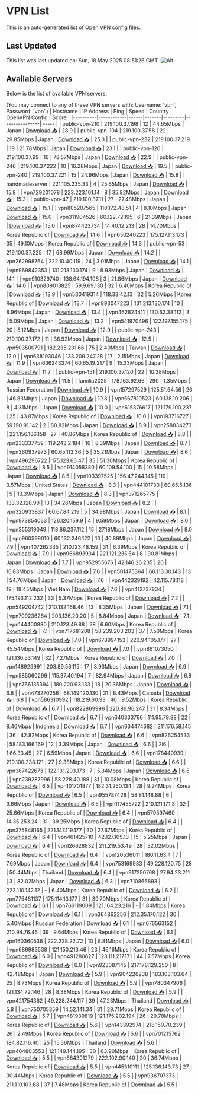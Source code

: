 # VPN List

This is an auto-generated list of Open VPN config files.

## Last Updated

This list was last updated on: Sun, 18 May 2025 08:51:26 GMT.
![Alt](https://repobeats.axiom.co/api/embed/186b98318ef1479477931607c1ad7d823f12451f.svg "Repobeats analytics image")

## Available Servers

Below is the list of available VPN servers:

(You may connect to any of these VPN servers with: Username: 'vpn', Password: 'vpn'.)
| Hostname | IP Address | Ping | Speed | Country | OpenVPN Config | Score |
|----------|------------|------|-------|---------|----------------| ----- |
| public-vpn-210 | 219.100.37.198 | 12 | 44.65Mbps | Japan | [Download 📥](./configs/server_0_JP.ovpn) | 28.9 |
| public-vpn-104 | 219.100.37.58 | 22 | 29.85Mbps | Japan | [Download 📥](./configs/server_1_JP.ovpn) | 25.3 |
| public-vpn-232 | 219.100.37.219 | 19 | 21.78Mbps | Japan | [Download 📥](./configs/server_2_JP.ovpn) | 23.1 |
| public-vpn-126 | 219.100.37.99 | 16 | 78.57Mbps | Japan | [Download 📥](./configs/server_3_JP.ovpn) | 22.9 |
| public-vpn-246 | 219.100.37.222 | 10 | 16.28Mbps | Japan | [Download 📥](./configs/server_4_JP.ovpn) | 19.5 |
| public-vpn-240 | 219.100.37.221 | 15 | 24.96Mbps | Japan | [Download 📥](./configs/server_5_JP.ovpn) | 15.8 |
| handmadeserver | 221.105.235.33 | 4 | 25.65Mbps | Japan | [Download 📥](./configs/server_6_JP.ovpn) | 15.8 |
| vpn729201078 | 223.223.101.14 | 8 | 35.82Mbps | Japan | [Download 📥](./configs/server_7_JP.ovpn) | 15.3 |
| public-vpn-47 | 219.100.37.11 | 27 | 27.48Mbps | Japan | [Download 📥](./configs/server_8_JP.ovpn) | 15.1 |
| vpn805207565 | 110.172.48.51 | 4 | 8.10Mbps | Japan | [Download 📥](./configs/server_9_JP.ovpn) | 15.0 |
| vpn311904526 | 60.122.72.195 | 6 | 21.39Mbps | Japan | [Download 📥](./configs/server_10_JP.ovpn) | 15.0 |
| vpn874423734 | 14.40.12.213 | 28 | 14.70Mbps | Korea Republic of | [Download 📥](./configs/server_11_KR.ovpn) | 14.6 |
| vpn650240223 | 175.127.113.173 | 35 | 49.10Mbps | Korea Republic of | [Download 📥](./configs/server_12_KR.ovpn) | 14.3 |
| public-vpn-53 | 219.100.37.225 | 17 | 68.99Mbps | Japan | [Download 📥](./configs/server_13_JP.ovpn) | 14.2 |
| vpn262998764 | 222.10.40.119 | 24 | 3.01Mbps | Japan | [Download 📥](./configs/server_14_JP.ovpn) | 14.1 |
| vpn969842353 | 131.213.130.174 | 9 | 8.93Mbps | Japan | [Download 📥](./configs/server_15_JP.ovpn) | 14.1 |
| vpn910329740 | 138.64.194.108 | 3 | 21.86Mbps | Japan | [Download 📥](./configs/server_16_JP.ovpn) | 14.0 |
| vpn809013825 | 59.9.69.130 | 32 | 6.40Mbps | Korea Republic of | [Download 📥](./configs/server_17_KR.ovpn) | 13.9 |
| vpn530419314 | 118.33.42.13 | 32 | 5.26Mbps | Korea Republic of | [Download 📥](./configs/server_18_KR.ovpn) | 13.7 |
| vpn893047223 | 131.213.130.174 | 10 | 8.96Mbps | Japan | [Download 📥](./configs/server_19_JP.ovpn) | 13.4 |
| vpn462824411 | 130.62.38.112 | 3 | 5.09Mbps | Japan | [Download 📥](./configs/server_20_JP.ovpn) | 13.2 |
| vpn541970496 | 122.197.155.175 | 20 | 5.12Mbps | Japan | [Download 📥](./configs/server_21_JP.ovpn) | 12.9 |
| public-vpn-243 | 219.100.37.172 | 11 | 36.92Mbps | Japan | [Download 📥](./configs/server_22_JP.ovpn) | 12.5 |
| vpn503500791 | 182.235.231.66 | 75 | 2.40Mbps | Taiwan | [Download 📥](./configs/server_23_TW.ovpn) | 12.0 |
| vpn638193046 | 133.209.247.28 | 17 | 2.15Mbps | Japan | [Download 📥](./configs/server_24_JP.ovpn) | 11.9 |
| vpn636243374 | 60.65.19.217 | 9 | 15.33Mbps | Japan | [Download 📥](./configs/server_25_JP.ovpn) | 11.7 |
| public-vpn-151 | 219.100.37.120 | 22 | 10.38Mbps | Japan | [Download 📥](./configs/server_26_JP.ovpn) | 11.5 |
| familia2025 | 178.163.92.66 | 290 | 1.35Mbps | Russian Federation | [Download 📥](./configs/server_27_RU.ovpn) | 10.9 |
| vpn157297529 | 125.51.64.56 | 26 | 46.83Mbps | Japan | [Download 📥](./configs/server_28_JP.ovpn) | 10.3 |
| vpn567810523 | 60.138.10.206 | 8 | 4.31Mbps | Japan | [Download 📥](./configs/server_29_JP.ovpn) | 10.0 |
| vpn615376617 | 121.179.100.237 | 25 | 43.87Mbps | Korea Republic of | [Download 📥](./configs/server_30_KR.ovpn) | 10.0 |
| vpn193716727 | 59.190.91.142 | 2 | 80.82Mbps | Japan | [Download 📥](./configs/server_31_JP.ovpn) | 8.9 |
| vpn258834273 | 221.156.186.158 | 27 | 40.86Mbps | Korea Republic of | [Download 📥](./configs/server_32_KR.ovpn) | 8.8 |
| vpn233337759 | 119.243.2.184 | 16 | 8.39Mbps | Japan | [Download 📥](./configs/server_33_JP.ovpn) | 8.7 |
| vpn360937973 | 60.65.113.36 | 5 | 35.21Mbps | Japan | [Download 📥](./configs/server_34_JP.ovpn) | 8.6 |
| vpn496296722 | 175.123.66.47 | 35 | 51.30Mbps | Korea Republic of | [Download 📥](./configs/server_35_KR.ovpn) | 8.5 |
| vpn914058380 | 60.109.54.100 | 15 | 10.58Mbps | Japan | [Download 📥](./configs/server_36_JP.ovpn) | 8.5 |
| vpn103397525 | 156.47.244.145 | 119 | 3.57Mbps | United States | [Download 📥](./configs/server_37_US.ovpn) | 8.3 |
| vpn444101733 | 60.65.5.136 | 5 | 13.39Mbps | Japan | [Download 📥](./configs/server_38_JP.ovpn) | 8.3 |
| vpn371265775 | 133.32.128.99 | 13 | 34.26Mbps | Japan | [Download 📥](./configs/server_39_JP.ovpn) | 8.2 |
| vpn320933837 | 60.67.84.219 | 5 | 34.98Mbps | Japan | [Download 📥](./configs/server_40_JP.ovpn) | 8.1 |
| vpn973854053 | 126.120.159.9 | 4 | 9.59Mbps | Japan | [Download 📥](./configs/server_41_JP.ovpn) | 8.0 |
| vpn355319049 | 118.86.237.112 | 15 | 27.18Mbps | Japan | [Download 📥](./configs/server_42_JP.ovpn) | 8.0 |
| vpn960599010 | 60.132.246.122 | 10 | 40.89Mbps | Japan | [Download 📥](./configs/server_43_JP.ovpn) | 7.9 |
| vpn407262335 | 210.123.48.159 | 31 | 6.39Mbps | Korea Republic of | [Download 📥](./configs/server_44_KR.ovpn) | 7.9 |
| vpn966893934 | 221.121.235.64 | 8 | 90.81Mbps | Japan | [Download 📥](./configs/server_45_JP.ovpn) | 7.7 |
| vpn952955676 | 42.146.26.235 | 20 | 16.83Mbps | Japan | [Download 📥](./configs/server_46_JP.ovpn) | 7.6 |
| vpn501475364 | 60.113.30.143 | 13 | 54.76Mbps | Japan | [Download 📥](./configs/server_47_JP.ovpn) | 7.6 |
| vpn442329192 | 42.115.78.118 | 19 | 18.45Mbps | Viet Nam | [Download 📥](./configs/server_48_VN.ovpn) | 7.6 |
| vpn412727834 | 175.193.112.232 | 33 | 5.37Mbps | Korea Republic of | [Download 📥](./configs/server_49_KR.ovpn) | 7.2 |
| vpn549204742 | 210.132.168.46 | 13 | 8.35Mbps | Japan | [Download 📥](./configs/server_50_JP.ovpn) | 7.1 |
| vpn709236264 | 203.136.20.20 | 5 | 8.84Mbps | Japan | [Download 📥](./configs/server_51_JP.ovpn) | 7.1 |
| vpn144400880 | 210.123.49.88 | 28 | 6.60Mbps | Korea Republic of | [Download 📥](./configs/server_52_KR.ovpn) | 7.1 |
| vpn717681208 | 58.239.203.203 | 37 | 7.50Mbps | Korea Republic of | [Download 📥](./configs/server_53_KR.ovpn) | 7.0 |
| vpn678994153 | 220.94.105.177 | 27 | 45.54Mbps | Korea Republic of | [Download 📥](./configs/server_54_KR.ovpn) | 7.0 |
| vpn861073050 | 121.130.53.149 | 32 | 7.27Mbps | Korea Republic of | [Download 📥](./configs/server_55_KR.ovpn) | 7.0 |
| vpn148929991 | 203.89.56.115 | 17 | 3.93Mbps | Japan | [Download 📥](./configs/server_56_JP.ovpn) | 6.9 |
| vpn585060299 | 115.37.40.194 | 7 | 82.94Mbps | Japan | [Download 📥](./configs/server_57_JP.ovpn) | 6.9 |
| vpn766135394 | 180.220.93.133 | 18 | 20.36Mbps | Japan | [Download 📥](./configs/server_58_JP.ovpn) | 6.8 |
| vpn473270256 | 68.149.120.130 | 31 | 8.43Mbps | Canada | [Download 📥](./configs/server_59_CA.ovpn) | 6.8 |
| vpn586310992 | 118.219.60.93 | 40 | 9.52Mbps | Korea Republic of | [Download 📥](./configs/server_60_KR.ovpn) | 6.7 |
| vpn822869996 | 220.86.96.247 | 31 | 8.34Mbps | Korea Republic of | [Download 📥](./configs/server_61_KR.ovpn) | 6.7 |
| vpn640333766 | 111.95.79.88 | 22 | 8.46Mbps | Indonesia | [Download 📥](./configs/server_62_ID.ovpn) | 6.7 |
| vpn634474682 | 211.176.58.145 | 36 | 42.82Mbps | Korea Republic of | [Download 📥](./configs/server_63_KR.ovpn) | 6.6 |
| vpn826254533 | 58.183.166.169 | 12 | 3.39Mbps | Japan | [Download 📥](./configs/server_64_JP.ovpn) | 6.6 |
| 2i6 | 1.66.33.45 | 27 | 6.59Mbps | Japan | [Download 📥](./configs/server_65_JP.ovpn) | 6.6 |
| vpn178440939 | 210.100.238.121 | 27 | 9.38Mbps | Korea Republic of | [Download 📥](./configs/server_66_KR.ovpn) | 6.6 |
| vpn387422673 | 122.131.203.173 | 7 | 5.34Mbps | Japan | [Download 📥](./configs/server_67_JP.ovpn) | 6.5 |
| vpn239287996 | 58.228.40.188 | 31 | 10.08Mbps | Korea Republic of | [Download 📥](./configs/server_68_KR.ovpn) | 6.5 |
| vpn101701877 | 182.31.250.134 | 28 | 9.24Mbps | Korea Republic of | [Download 📥](./configs/server_69_KR.ovpn) | 6.5 |
| vpn955787428 | 58.81.148.88 | 6 | 9.66Mbps | Japan | [Download 📥](./configs/server_70_JP.ovpn) | 6.5 |
| vpn117455722 | 210.121.171.3 | 32 | 25.66Mbps | Korea Republic of | [Download 📥](./configs/server_71_KR.ovpn) | 6.4 |
| vpn579597460 | 14.35.253.24 | 31 | 39.25Mbps | Korea Republic of | [Download 📥](./configs/server_72_KR.ovpn) | 6.4 |
| vpn375848165 | 221.147.119.177 | 30 | 27.67Mbps | Korea Republic of | [Download 📥](./configs/server_73_KR.ovpn) | 6.4 |
| vpn461425710 | 42.127.105.13 | 15 | 5.25Mbps | Japan | [Download 📥](./configs/server_74_JP.ovpn) | 6.4 |
| vpn126628832 | 211.219.53.49 | 28 | 32.02Mbps | Korea Republic of | [Download 📥](./configs/server_75_KR.ovpn) | 6.4 |
| vpn120536011 | 180.11.63.4 | 7 | 7.69Mbps | Japan | [Download 📥](./configs/server_76_JP.ovpn) | 6.4 |
| vpn753169983 | 49.228.120.75 | 28 | 50.44Mbps | Thailand | [Download 📥](./configs/server_77_TH.ovpn) | 6.4 |
| vpn917250768 | 27.94.23.211 | 3 | 82.02Mbps | Japan | [Download 📥](./configs/server_78_JP.ovpn) | 6.3 |
| vpn710866893 | 222.110.142.12 | - | 6.40Mbps | Korea Republic of | [Download 📥](./configs/server_79_KR.ovpn) | 6.2 |
| vpn775481137 | 175.114.13.177 | 31 | 39.70Mbps | Korea Republic of | [Download 📥](./configs/server_80_KR.ovpn) | 6.1 |
| vpn766119009 | 121.164.23.216 | - | 1.84Mbps | Korea Republic of | [Download 📥](./configs/server_81_KR.ovpn) | 6.1 |
| vpn364862256 | 212.35.170.122 | 30 | 5.40Mbps | Russian Federation | [Download 📥](./configs/server_82_RU.ovpn) | 6.1 |
| vpn676563152 | 210.94.76.46 | 39 | 9.64Mbps | Korea Republic of | [Download 📥](./configs/server_83_KR.ovpn) | 6.1 |
| vpn160360536 | 222.228.22.72 | 10 | 8.81Mbps | Japan | [Download 📥](./configs/server_84_JP.ovpn) | 6.0 |
| vpn689983538 | 121.150.213.46 | 23 | 46.16Mbps | Korea Republic of | [Download 📥](./configs/server_85_KR.ovpn) | 6.0 |
| vpn491280627 | 123.111.217.171 | 44 | 7.57Mbps | Korea Republic of | [Download 📥](./configs/server_86_KR.ovpn) | 6.0 |
| vpn923087145 | 217.178.129.250 | 8 | 42.48Mbps | Japan | [Download 📥](./configs/server_87_JP.ovpn) | 5.9 |
| vpn904226238 | 183.103.103.64 | 25 | 8.73Mbps | Korea Republic of | [Download 📥](./configs/server_88_KR.ovpn) | 5.9 |
| vpn780347906 | 121.134.72.146 | 28 | 8.38Mbps | Korea Republic of | [Download 📥](./configs/server_89_KR.ovpn) | 5.9 |
| vpn421754362 | 49.228.244.117 | 39 | 47.23Mbps | Thailand | [Download 📥](./configs/server_90_TH.ovpn) | 5.8 |
| vpn750705359 | 14.52.141.34 | 31 | 29.71Mbps | Korea Republic of | [Download 📥](./configs/server_91_KR.ovpn) | 5.7 |
| vpn481939819 | 121.175.202.194 | 26 | 29.78Mbps | Korea Republic of | [Download 📥](./configs/server_92_KR.ovpn) | 5.6 |
| vpn143392974 | 218.150.70.239 | 26 | 2.49Mbps | Korea Republic of | [Download 📥](./configs/server_93_KR.ovpn) | 5.6 |
| vpn701215762 | 184.82.116.40 | 25 | 15.56Mbps | Thailand | [Download 📥](./configs/server_94_TH.ovpn) | 5.6 |
| vpn404803553 | 121.149.144.195 | 30 | 63.90Mbps | Korea Republic of | [Download 📥](./configs/server_95_KR.ovpn) | 5.5 |
| vpn884391279 | 222.102.90.140 | 30 | 36.74Mbps | Korea Republic of | [Download 📥](./configs/server_96_KR.ovpn) | 5.5 |
| vpn445310111 | 125.136.143.73 | 27 | 30.44Mbps | Korea Republic of | [Download 📥](./configs/server_97_KR.ovpn) | 5.5 |
| vpn936707373 | 211.110.103.68 | 37 | 7.48Mbps | Korea Republic of | [Download 📥](./configs/server_98_KR.ovpn) | 5.5 |

